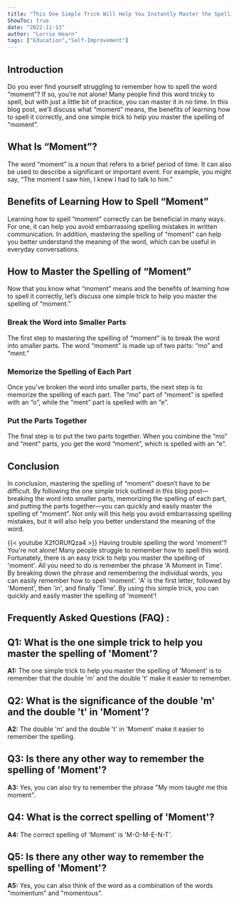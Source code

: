 ```yaml
---
title: "This One Simple Trick Will Help You Instantly Master the Spelling of 'Moment'!"
ShowToc: true 
date: "2022-11-13"
author: "Lorrie Hearn" 
tags: ["Education","Self-Improvement"]
---
```

## Introduction

Do you ever find yourself struggling to remember how to spell the word “moment”? If so, you’re not alone! Many people find this word tricky to spell, but with just a little bit of practice, you can master it in no time. In this blog post, we’ll discuss what “moment” means, the benefits of learning how to spell it correctly, and one simple trick to help you master the spelling of “moment”.

## What Is “Moment”?

The word “moment” is a noun that refers to a brief period of time. It can also be used to describe a significant or important event. For example, you might say, “The moment I saw him, I knew I had to talk to him.”

## Benefits of Learning How to Spell “Moment”

Learning how to spell “moment” correctly can be beneficial in many ways. For one, it can help you avoid embarrassing spelling mistakes in written communication. In addition, mastering the spelling of “moment” can help you better understand the meaning of the word, which can be useful in everyday conversations.

## How to Master the Spelling of “Moment”

Now that you know what “moment” means and the benefits of learning how to spell it correctly, let’s discuss one simple trick to help you master the spelling of “moment.”

### Break the Word into Smaller Parts

The first step to mastering the spelling of “moment” is to break the word into smaller parts. The word “moment” is made up of two parts: “mo” and “ment.”

### Memorize the Spelling of Each Part

Once you’ve broken the word into smaller parts, the next step is to memorize the spelling of each part. The “mo” part of “moment” is spelled with an “o”, while the “ment” part is spelled with an “e”.

### Put the Parts Together

The final step is to put the two parts together. When you combine the “mo” and “ment” parts, you get the word “moment”, which is spelled with an “e”.

## Conclusion

In conclusion, mastering the spelling of “moment” doesn’t have to be difficult. By following the one simple trick outlined in this blog post—breaking the word into smaller parts, memorizing the spelling of each part, and putting the parts together—you can quickly and easily master the spelling of “moment”. Not only will this help you avoid embarrassing spelling mistakes, but it will also help you better understand the meaning of the word.

{{< youtube X2fORUfQza4 >}} 
Having trouble spelling the word 'moment'? You're not alone! Many people struggle to remember how to spell this word. Fortunately, there is an easy trick to help you master the spelling of 'moment'. All you need to do is remember the phrase 'A Moment in Time'. By breaking down the phrase and remembering the individual words, you can easily remember how to spell 'moment'. 'A' is the first letter, followed by 'Moment', then 'in', and finally 'Time'. By using this simple trick, you can quickly and easily master the spelling of 'moment'!

## Frequently Asked Questions (FAQ) :
## Q1: What is the one simple trick to help you master the spelling of 'Moment'?

**A1:** The one simple trick to help you master the spelling of 'Moment' is to remember that the double 'm' and the double 't' make it easier to remember.

## Q2: What is the significance of the double 'm' and the double 't' in 'Moment'?

**A2:** The double 'm' and the double 't' in 'Moment' make it easier to remember the spelling.

## Q3: Is there any other way to remember the spelling of 'Moment'?

**A3:** Yes, you can also try to remember the phrase "My mom taught me this moment".

## Q4: What is the correct spelling of 'Moment'?

**A4:** The correct spelling of 'Moment' is 'M-O-M-E-N-T'.

## Q5: Is there any other way to remember the spelling of 'Moment'?

**A5:** Yes, you can also think of the word as a combination of the words "momentum" and "momentous".





